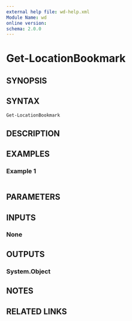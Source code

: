 ```yaml
---
external help file: wd-help.xml
Module Name: wd
online version:
schema: 2.0.0
---
```


# Get-LocationBookmark

## SYNOPSIS


## SYNTAX

```
Get-LocationBookmark
```

## DESCRIPTION


## EXAMPLES

### Example 1
```powershell

```



## PARAMETERS

## INPUTS

### None

## OUTPUTS

### System.Object
## NOTES

## RELATED LINKS

